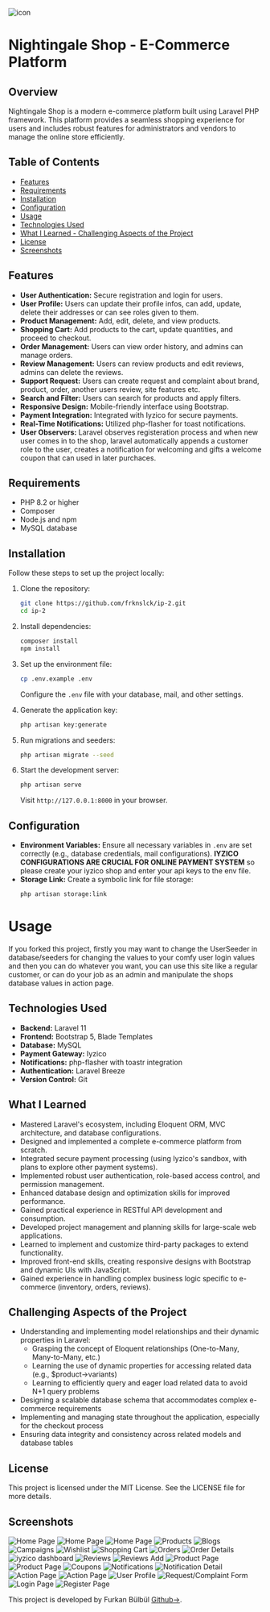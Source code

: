 ![icon](https://github.com/user-attachments/assets/a7d41ca6-6efb-4684-a172-6641c9eacf49)
# Nightingale Shop - E-Commerce Platform

## Overview
Nightingale Shop is a modern e-commerce platform built using Laravel PHP framework. This platform provides a seamless shopping experience for users and includes robust features for administrators and vendors to manage the online store efficiently.

## Table of Contents
- [Features](#features)
- [Requirements](#requirements)
- [Installation](#installation)
- [Configuration](#configuration)
- [Usage](#usage)
- [Technologies Used](#technologies-used)
- [What I Learned - Challenging Aspects of the Project](#what-i-learned)
- [License](#license)
- [Screenshots](#screenshots)

## Features
- **User Authentication:** Secure registration and login for users.
- **User Profile:** Users can update their profile infos, can add, update, delete their addresses or can see roles given to them.
- **Product Management:** Add, edit, delete, and view products.
- **Shopping Cart:** Add products to the cart, update quantities, and proceed to checkout.
- **Order Management:** Users can view order history, and admins can manage orders.
- **Review Management:** Users can review products and edit reviews, admins can delete the reviews.
- **Support Request:** Users can create request and complaint about brand, product, order, another users review, site features etc.
- **Search and Filter:** Users can search for products and apply filters.
- **Responsive Design:** Mobile-friendly interface using Bootstrap.
- **Payment Integration:** Integrated with Iyzico for secure payments.
- **Real-Time Notifications:** Utilized php-flasher for toast notifications.
- **User Observers:** Laravel observes registeration process and when new user comes in to the shop, laravel automatically appends a customer role to the user, creates a notification for welcoming and gifts a welcome coupon that can used in later purchaces.

## Requirements
- PHP 8.2 or higher
- Composer
- Node.js and npm
- MySQL database

## Installation
Follow these steps to set up the project locally:

1. Clone the repository:
   ```bash
   git clone https://github.com/frknslck/ip-2.git
   cd ip-2
   ```

2. Install dependencies:
   ```bash
   composer install
   npm install
   ```

3. Set up the environment file:
   ```bash
   cp .env.example .env
   ```
   Configure the `.env` file with your database, mail, and other settings.

4. Generate the application key:
   ```bash
   php artisan key:generate
   ```

5. Run migrations and seeders:
   ```bash
   php artisan migrate --seed
   ```

6. Start the development server:
   ```bash
   php artisan serve
   ```
   Visit `http://127.0.0.1:8000` in your browser.

## Configuration
- **Environment Variables:** Ensure all necessary variables in `.env` are set correctly (e.g., database credentials, mail configurations).
  **IYZICO CONFIGURATIONS ARE CRUCIAL FOR ONLINE PAYMENT SYSTEM** so please create your iyzico shop and enter your api keys to the env file.
- **Storage Link:** Create a symbolic link for file storage:
   ```bash
   php artisan storage:link
   ```

# Usage 
If you forked this project, firstly you may want to change the UserSeeder in database/seeders for changing the values to your comfy user login values and then you can do whatever you want, you can use this site like a regular customer, or can do your job as an admin and manipulate the shops database values in action page.

## Technologies Used
- **Backend:** Laravel 11
- **Frontend:** Bootstrap 5, Blade Templates
- **Database:** MySQL
- **Payment Gateway:** Iyzico
- **Notifications:** php-flasher with toastr integration
- **Authentication:** Laravel Breeze
- **Version Control:** Git

## What I Learned

- Mastered Laravel's ecosystem, including Eloquent ORM, MVC architecture, and database configurations.
- Designed and implemented a complete e-commerce platform from scratch.
- Integrated secure payment processing (using Iyzico's sandbox, with plans to explore other payment systems).
- Implemented robust user authentication, role-based access control, and permission management.
- Enhanced database design and optimization skills for improved performance.
- Gained practical experience in RESTful API development and consumption.
- Developed project management and planning skills for large-scale web applications.
- Learned to implement and customize third-party packages to extend functionality.
- Improved front-end skills, creating responsive designs with Bootstrap and dynamic UIs with JavaScript.
- Gained experience in handling complex business logic specific to e-commerce (inventory, orders, reviews).

## Challenging Aspects of the Project

- Understanding and implementing model relationships and their dynamic properties in Laravel:
    - Grasping the concept of Eloquent relationships (One-to-Many, Many-to-Many, etc.)
    - Learning the use of dynamic properties for accessing related data (e.g., $product->variants)
    - Learning to efficiently query and eager load related data to avoid N+1 query problems
- Designing a scalable database schema that accommodates complex e-commerce requirements
- Implementing and managing state throughout the application, especially for the checkout process
- Ensuring data integrity and consistency across related models and database tables

## License
This project is licensed under the MIT License. See the LICENSE file for more details.<br>

## Screenshots
![Home Page](screenshots/homepage1.png)
![Home Page](screenshots/homepage2.png)
![Home Page](screenshots/homepage3.png)
![Products](screenshots/products.png)
![Blogs](screenshots/blogs.png)
![Campaigns](screenshots/campaigns.png)
![Wishlist](screenshots/wishlist.png)
![Shopping Cart](screenshots/shoppingcart.png)
![Orders](screenshots/orders.png)
![Order Details](screenshots/orderdetails.png)
![iyzico dashboard](https://github.com/user-attachments/assets/9a7eb8de-cedc-4735-9ae6-77b00f896e14)
![Reviews](screenshots/reviews.png)
![Reviews Add](screenshots/addreview.png)
![Product Page](screenshots/product1.png)
![Product Page](screenshots/product2.png)
![Coupons](screenshots/coupons.png)
![Notifications](screenshots/notificatons.png)
![Notification Detail](screenshots/notificationdetail.png)
![Action Page](screenshots/actions.png)
![Action Page](screenshots/actionsexpanded.png)
![User Profile](screenshots/userprofile.png)
![Request/Complaint Form](screenshots/rcpage.png)
![Login Page](screenshots/login.png)
![Register Page](screenshots/register.png)

This project is developed by Furkan Bülbül [Github->](https://github.com/frknslck).
